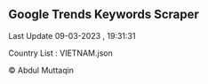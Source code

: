 

## Google Trends Keywords Scraper 
 
Last Update 09-03-2023 , 19:31:31

Country List :
VIETNAM.json



© Abdul Muttaqin 
